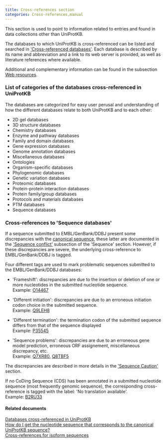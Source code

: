 ```yaml
---
title: Cross-references section
categories: Cross-references,manual
---
```


This section is used to point to information related to entries and found in data collections other than UniProtKB.

The databases to which UniProtKB is cross-referenced can be listed and searched in ['Cross-referenced databases'](http://www.uniprot.org/database). Each database is described by its name and abbreviation and a link to its web server is provided, as well as literature references where available.

Additional and complementary information can be found in the subsection [Web resources](https://www.uniprot.org/help/web_resource).

### List of categories of the databases cross-referenced in UniProtKB

The databases are categorized for easy user perusal and understanding of how the different databases relate to both UniProtKB and to each other:

-   2D gel databases
-   3D structure databases
-   Chemistry databases
-   Enzyme and pathway databases
-   Family and domain databases
-   Gene expression databases
-   Genome annotation databases
-   Miscellaneous databases
-   Ontologies
-   Organism-specific databases
-   Phylogenomic databases
-   Genetic variation databases
-   Proteomic databases
-   Protein-protein interaction databases
-   Protein family/group databases
-   Protocols and materials databases
-   PTM databases
-   Sequence databases

### Cross-references to 'Sequence databases'

If a sequence submitted to EMBL/GenBank/DDBJ present some discrepancies with the [canonical sequence](http://www.uniprot.org/help/canonical%5Fand%5Fisoforms), these latter are documented in the ['Sequence conflict'](https://www.uniprot.org/help/conflict) subsection of the 'Sequence' section. However, if these discrepancies are severe, the underlying cross-reference to EMBL/GenBank/DDBJ is tagged.

Four different tags are used to mark problematic sequences submitted to the EMBL/GenBank/DDBJ databases:

-   'Frameshift': discrepancies are due to the insertion or deletion of one or more nucleotides in the submitted nucleotide sequence.  
    Example: [O14467](https://www.uniprot.org/uniprotkb/O14467#cross-references)

<!-- -->

-   'Different initiation': discrepancies are due to an erroneous initiation codon choice in the submitted sequence.  
    Example: [Q9LEH8](https://www.uniprot.org/uniprotkb/Q9LEH8#cross-references)

<!-- -->

-   'Different termination': the termination codon of the submitted sequence differs from that of the sequence displayed  
    Example: [P35545](https://www.uniprot.org/uniprotkb/P35545#cross-references)

<!-- -->

-   'Sequence problems': discrepancies are due to an erroneous gene model prediction, erroneous ORF assignement, miscellaneous discrepancy, etc.  
    Example: [Q7XR80](https://www.uniprot.org/uniprotkb/Q7XR80#cross-references), [Q8TBF5](https://www.uniprot.org/uniprotkb/Q8TBF5#cross-references)

The discrepancies are described in more details in the ['Sequence Caution'](https://www.uniprot.org/help/sequence%5Fcaution) section.

If no CoDing Sequence (CDS) has been annotated in a submitted nucleotide sequence (most frequently genomic sequence), the corresponding cross-reference is tagged with the label: 'No translation available'.  
Example: [B2RU33](https://www.uniprot.org/uniprotkb/B2RU33#cross-references)

#### Related documents

[Databases cross-referenced in UniProtKB](http://www.uniprot.org/database)  
[How do I get the nucleotide sequence that corresponds to the canonical UniProtKB sequence?](http://www.uniprot.org/help/canonical%5Fnucleotide)  
[Cross-references for isoform sequences](http://www.uniprot.org/help/isoform%5Fcrossreferences)
